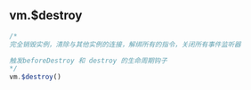 
## vm.$destroy
```js
/*
完全销毁实例，清除与其他实例的连接，解绑所有的指令，关闭所有事件监听器

触发beforeDestroy 和 destroy 的生命周期钩子
*/
vm.$destroy()
```